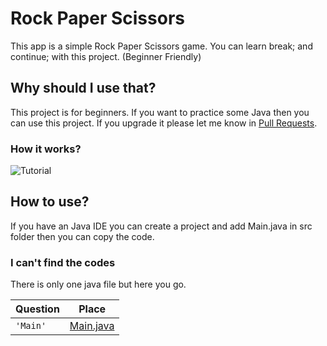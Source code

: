 # Rock Paper Scissors

This app is a simple Rock Paper Scissors game. You can learn break; and continue; with this project. (Beginner Friendly)

## Why should I use that?

This project is for beginners. If you want to practice some Java then you can use this project.  If you upgrade it please let me know in [Pull Requests](https://github.com/tahakocabuga/rockpaperscissors/pulls).

### How it works?


![Tutorial](https://media.discordapp.net/attachments/713024784862281749/748965967941337272/gif.gif)

## How to use?

If you have an Java IDE you can create a project and add Main.java in src folder then you can copy the code.

### I can't find the codes

There is only one java file but here you go.

|             Question         |             Place         |
|-------------------------------|-----------------------------|
|`'Main'`                       |[Main.java](https://github.com/tahakocabuga/simpletodolist/blob/master/src/Main.java)            |
